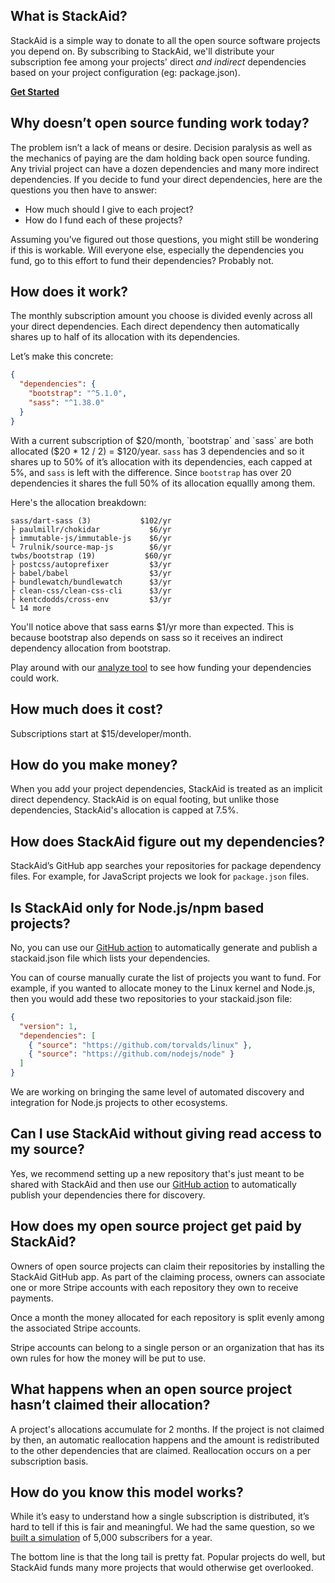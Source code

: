 ## What is StackAid?

StackAid is a simple way to donate to all the open source software projects you depend on. By subscribing to StackAid, we'll distribute your subscription fee among your projects' direct _and indirect_ dependencies based on your project configuration (eg: package.json).

**[Get Started](https://github.com/apps/stackaid)**

## Why doesn’t open source funding work today?

The problem isn’t a lack of means or desire. Decision paralysis as well as the mechanics of paying are the dam holding back open source funding. Any trivial project can have a dozen dependencies and many more indirect dependencies. If you decide to fund your direct dependencies, here are the questions you then have to answer:

- How much should I give to each project?
- How do I fund each of these projects?

Assuming you’ve figured out those questions, you might still be wondering if this is workable. Will everyone else, especially the dependencies you fund, go to this effort to fund their dependencies? Probably not.

## How does it work?

The monthly subscription amount you choose is divided evenly across all your direct dependencies. Each direct dependency then automatically shares up to half of its allocation with its dependencies.

Let’s make this concrete:

```json
{
  "dependencies": {
    "bootstrap": "^5.1.0",
    "sass": "^1.38.0"
  }
}
```

With a current subscription of $20/month, `bootstrap` and `sass` are both allocated ($20 \* 12 / 2) = $120/year. `sass` has 3 dependencies and so it shares up to 50% of it’s allocation with its dependencies, each capped at 5%, and `sass` is left with the difference. Since `bootstrap` has over 20 dependencies it shares the full 50% of its allocation equallly among them.

Here's the allocation breakdown:

```
sass/dart-sass (3)           $102/yr
├ paulmillr/chokidar           $6/yr
├ immutable-js/immutable-js    $6/yr
└ 7rulnik/source-map-js        $6/yr
twbs/bootstrap (19)           $60/yr
├ postcss/autoprefixer         $3/yr
├ babel/babel                  $3/yr
├ bundlewatch/bundlewatch      $3/yr
├ clean-css/clean-css-cli      $3/yr
├ kentcdodds/cross-env         $3/yr
└ 14 more
```

You'll notice above that sass earns $1/yr more than expected. This is because bootstrap also depends on sass so it receives an indirect dependency allocation from bootstrap.

Play around with our [analyze tool](https://www.stackaid.us/#analyze) to see how funding your dependencies could work.

## How much does it cost?

Subscriptions start at $15/developer/month.

## How do you make money?

When you add your project dependencies, StackAid is treated as an implicit direct dependency. StackAid is on equal footing, but unlike those dependencies, StackAid's allocation is capped at 7.5%.

## How does StackAid figure out my dependencies?

StackAid’s GitHub app searches your repositories for package dependency files. For example, for JavaScript projects we look for `package.json` files.

## Is StackAid only for Node.js/npm based projects?

No, you can use our [GitHub action](https://github.com/marketplace/actions/stackaid-dependency-generator) to automatically generate and publish a stackaid.json file which lists your dependencies.

You can of course manually curate the list of projects you want to fund. For example, if you wanted to allocate money to the Linux kernel and Node.js, then you would add these two repositories to your stackaid.json file:

```json
{
  "version": 1,
  "dependencies": [
    { "source": "https://github.com/torvalds/linux" },
    { "source": "https://github.com/nodejs/node" }
  ]
}
```

We are working on bringing the same level of automated discovery and integration for Node.js projects to other ecosystems.

## Can I use StackAid without giving read access to my source?

Yes, we recommend setting up a new repository that's just meant
to be shared with StackAid and then use our [GitHub action](https://github.com/marketplace/actions/stackaid-dependency-generator#funding-dependencies-in-sensitive-repositories)
to automatically publish your dependencies there for discovery.

## How does my open source project get paid by StackAid?

Owners of open source projects can claim their repositories by installing the StackAid GitHub app. As part of the claiming process, owners can associate one or more Stripe accounts with each repository they own to receive payments.

Once a month the money allocated for each repository is split evenly among the associated Stripe accounts.

Stripe accounts can belong to a single person or an organization that has its own rules for how the money will be put to use.

## What happens when an open source project hasn’t claimed their allocation?

A project's allocations accumulate for 2 months. If the project is not claimed by then, an automatic reallocation happens and the amount is redistributed to the other dependencies that are claimed. Reallocation occurs on a per subscription basis.

## How do you know this model works?

While it’s easy to understand how a single subscription is distributed, it’s hard to tell if this is fair and meaningful. We had the same question, so we [built a simulation](https://simulation.stackaid.us/projects) of 5,000 subscribers for a year.

The bottom line is that the long tail is pretty fat. Popular projects do well, but StackAid funds many more projects that would otherwise get overlooked.
